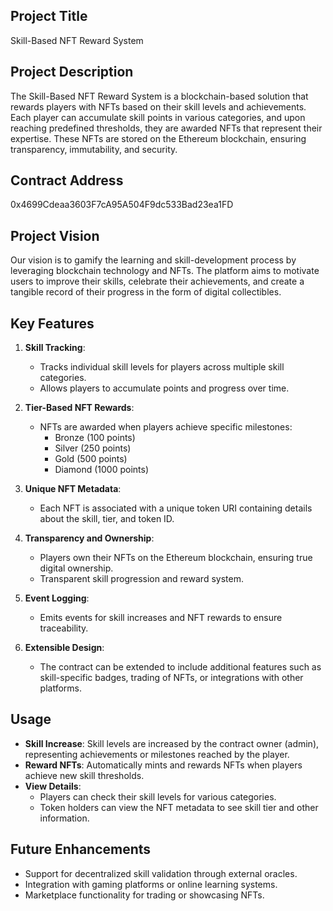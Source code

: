 ## Project Title
Skill-Based NFT Reward System

## Project Description
The Skill-Based NFT Reward System is a blockchain-based solution that rewards players with NFTs based on their skill levels and achievements. Each player can accumulate skill points in various categories, and upon reaching predefined thresholds, they are awarded NFTs that represent their expertise. These NFTs are stored on the Ethereum blockchain, ensuring transparency, immutability, and security.

## Contract Address
0x4699Cdeaa3603F7cA95A504F9dc533Bad23ea1FD
## Project Vision
Our vision is to gamify the learning and skill-development process by leveraging blockchain technology and NFTs. The platform aims to motivate users to improve their skills, celebrate their achievements, and create a tangible record of their progress in the form of digital collectibles.

## Key Features
1. **Skill Tracking**: 
   - Tracks individual skill levels for players across multiple skill categories.
   - Allows players to accumulate points and progress over time.

2. **Tier-Based NFT Rewards**:
   - NFTs are awarded when players achieve specific milestones:
     - Bronze (100 points)
     - Silver (250 points)
     - Gold (500 points)
     - Diamond (1000 points)

3. **Unique NFT Metadata**:
   - Each NFT is associated with a unique token URI containing details about the skill, tier, and token ID.

4. **Transparency and Ownership**:
   - Players own their NFTs on the Ethereum blockchain, ensuring true digital ownership.
   - Transparent skill progression and reward system.

5. **Event Logging**:
   - Emits events for skill increases and NFT rewards to ensure traceability.

6. **Extensible Design**:
   - The contract can be extended to include additional features such as skill-specific badges, trading of NFTs, or integrations with other platforms.

## Usage
- **Skill Increase**: Skill levels are increased by the contract owner (admin), representing achievements or milestones reached by the player.
- **Reward NFTs**: Automatically mints and rewards NFTs when players achieve new skill thresholds.
- **View Details**:
  - Players can check their skill levels for various categories.
  - Token holders can view the NFT metadata to see skill tier and other information.

## Future Enhancements
- Support for decentralized skill validation through external oracles.
- Integration with gaming platforms or online learning systems.
- Marketplace functionality for trading or showcasing NFTs.
